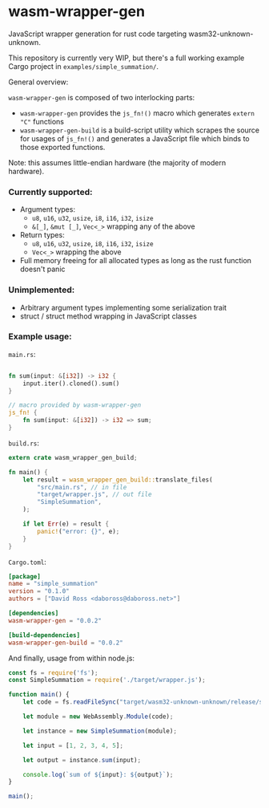 wasm-wrapper-gen
================

JavaScript wrapper generation for rust code targeting wasm32-unknown-unknown.

This repository is currently very WIP, but there's a full working example Cargo project in `examples/simple_summation/`.

General overview:

`wasm-wrapper-gen` is composed of two interlocking parts:
- `wasm-wrapper-gen` provides the `js_fn!()` macro which generates `extern "C"` functions
- `wasm-wrapper-gen-build` is a build-script utility which scrapes the source for usages of `js_fn!()` and generates a JavaScript file which binds to those exported functions.

Note: this assumes little-endian hardware (the majority of modern hardware).

### Currently supported:

- Argument types:
  - `u8`, `u16`, `u32`, `usize`, `i8`, `i16`, `i32`, `isize`
  - `&[_]`, `&mut [_]`, `Vec<_>` wrapping any of the above
- Return types:
  - `u8`, `u16`, `u32`, `usize`, `i8`, `i16`, `i32`, `isize`
  - `Vec<_>` wrapping the above
- Full memory freeing for all allocated types as long as the rust
  function doesn't panic

### Unimplemented:

- Arbitrary argument types implementing some serialization trait
- struct / struct method wrapping in JavaScript classes

### Example usage:

`main.rs`:

```rust

fn sum(input: &[i32]) -> i32 {
    input.iter().cloned().sum()
}

// macro provided by wasm-wrapper-gen
js_fn! {
    fn sum(input: &[i32]) -> i32 => sum;
}
```

`build.rs`:

```rust
extern crate wasm_wrapper_gen_build;

fn main() {
    let result = wasm_wrapper_gen_build::translate_files(
        "src/main.rs", // in file
        "target/wrapper.js", // out file
        "SimpleSummation",
    );

    if let Err(e) = result {
        panic!("error: {}", e);
    }
}
```

`Cargo.toml`:

```toml
[package]
name = "simple_summation"
version = "0.1.0"
authors = ["David Ross <daboross@daboross.net>"]

[dependencies]
wasm-wrapper-gen = "0.0.2"

[build-dependencies]
wasm-wrapper-gen-build = "0.0.2"
```

And finally, usage from within node.js:

```js
const fs = require('fs');
const SimpleSummation = require('./target/wrapper.js');

function main() {
    let code = fs.readFileSync("target/wasm32-unknown-unknown/release/simple_summation.wasm");

    let module = new WebAssembly.Module(code);

    let instance = new SimpleSummation(module);

    let input = [1, 2, 3, 4, 5];

    let output = instance.sum(input);

    console.log(`sum of ${input}: ${output}`);
}

main();
```
